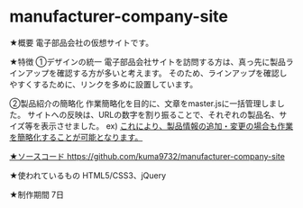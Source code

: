 # manufacturer-company-site
★概要
電子部品会社の仮想サイトです。

★特徴
①デザインの統一
電子部品会社サイトを訪問する方は、真っ先に製品ラインアップを確認する方が多いと考えます。
そのため、ラインアップを確認しやすくするために、リンクを多めに設置しています。

②製品紹介の簡略化
作業簡略化を目的に、文章をmaster.jsに一括管理しました。
サイトへの反映は、URLの数字を割り振ることで、それぞれの製品名、サイズ等を表示させました。
ex) <a href="./capacitor.html?id=1">
これにより、製品情報の追加・変更の場合も作業を簡略化することが可能となります。

★ソースコード
https://github.com/kuma9732/manufacturer-company-site

★使われているもの
HTML5/CSS3、jQuery

★制作期間
7日
